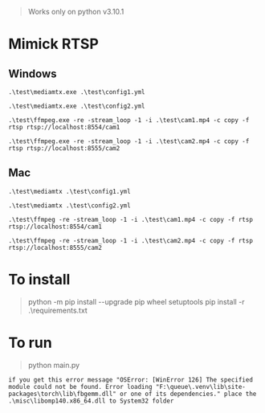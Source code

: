 > Works only on python v3.10.1

# Mimick RTSP

## Windows
```
.\test\mediamtx.exe .\test\config1.yml

.\test\mediamtx.exe .\test\config2.yml
```
```
.\test\ffmpeg.exe -re -stream_loop -1 -i .\test\cam1.mp4 -c copy -f rtsp rtsp://localhost:8554/cam1

.\test\ffmpeg.exe -re -stream_loop -1 -i .\test\cam2.mp4 -c copy -f rtsp rtsp://localhost:8555/cam2
```

## Mac
```
.\test\mediamtx .\test\config1.yml

.\test\mediamtx .\test\config2.yml
```
```
.\test\ffmpeg -re -stream_loop -1 -i .\test\cam1.mp4 -c copy -f rtsp rtsp://localhost:8554/cam1

.\test\ffmpeg -re -stream_loop -1 -i .\test\cam2.mp4 -c copy -f rtsp rtsp://localhost:8555/cam2
```

# To install

> python -m pip install --upgrade pip wheel setuptools
> pip install -r .\requirements.txt

# To run

> python main.py

`if you get this error message "OSError: [WinError 126] The specified module could not be found. Error loading "F:\queue\.venv\lib\site-packages\torch\lib\fbgemm.dll" or one of its dependencies." place the .\misc\libomp140.x86_64.dll to System32 folder`
